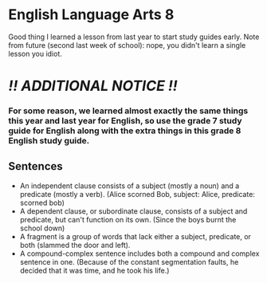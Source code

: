 # English Language Arts 8

Good thing I learned a lesson from last year to start study guides early. Note from future (second last week of school): nope, you didn't learn a single lesson you idiot.

# ***!! ADDITIONAL NOTICE !!***

### For some reason, we learned almost exactly the same things this year and last year for English, so use the grade 7 study guide for English along with the extra things in this grade 8 English study guide.

## Sentences

* An independent clause consists of a subject (mostly a noun) and a predicate (mostly a verb). (Alice scorned Bob, subject: Alice, predicate: scorned bob)
* A dependent clause, or subordinate clause, consists of a subject and predicate, but can't function on its own. (Since the boys burnt the school down)
* A fragment is a group of words that lack either a subject, predicate, or both (slammed the door and left).
* A compound-complex sentence includes both a compound and complex sentence in one. (Because of the constant segmentation faults, he decided that it was time, and he took his life.)
